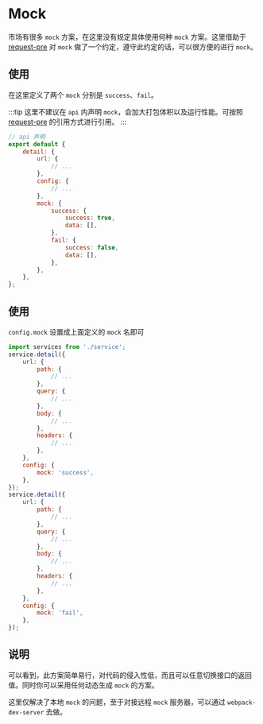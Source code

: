 # Mock

市场有很多 `mock` 方案，在这里没有规定具体使用何种 `mock` 方案。这里借助于 [request-pre](https://github.com/zhangsanshi/request-pre) 对 `mock` 做了一个约定，遵守此约定的话，可以很方便的进行 `mock`。

## 使用

在这里定义了两个 `mock` 分别是 `success`、`fail`。

:::tip
这里不建议在 `api` 内声明 `mock`，会加大打包体积以及运行性能。可按照 [request-pre](https://github.com/zhangsanshi/request-pre) 的引用方式进行引用。
:::

```javascript
// api 声明
export default {
    detail: {
        url: {
            // ...
        },
        config: {
            // ...
        },
        mock: {
            success: {
                success: true,
                data: [],
            },
            fail: {
                success: false,
                data: [],
            },
        },
    },
};
```

## 使用

`config.mock` 设置成上面定义的 `mock` 名即可

```javascript
import services from './service';
service.detail({
    url: {
        path: {
            // ...
        },
        query: {
            // ...
        },
        body: {
            // ...
        },
        headers: {
            // ...
        },
    },
    config: {
        mock: 'success',
    },
});
service.detail({
    url: {
        path: {
            // ...
        },
        query: {
            // ...
        },
        body: {
            // ...
        },
        headers: {
            // ...
        },
    },
    config: {
        mock: 'fail',
    },
});
```

## 说明

可以看到，此方案简单易行，对代码的侵入性低，而且可以任意切换接口的返回值。同时你可以采用任何动态生成 `mock` 的方案。

这里仅解决了本地 `mock` 的问题，至于对接远程 `mock` 服务器，可以通过 `webpack-dev-server` 去做。
